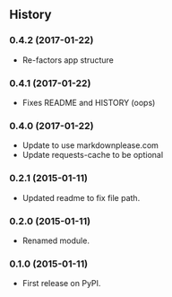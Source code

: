## History

### 0.4.2 (2017-01-22)

- Re-factors app structure

### 0.4.1 (2017-01-22)

- Fixes README and HISTORY (oops)

### 0.4.0 (2017-01-22)

- Update to use markdownplease.com
- Update requests-cache to be optional

### 0.2.1 (2015-01-11)

- Updated readme to fix file path.

### 0.2.0 (2015-01-11)

- Renamed module.

### 0.1.0 (2015-01-11)

- First release on PyPI.
